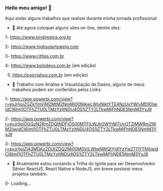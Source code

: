 ### Hello meu amigo! 👋
Aqui estão alguns trabalhos que realizei durante minha jornada profissional:

- 🔭 Até agora coloquei alguns sites on-line, dentre eles:

1- https://www.sindirestce.org.br

2- https://www.highsolartowing.com

3- https://www.citties.com.br

4- https://www.bolodevo.com.br (em edição)

5. https://psicriativo.com.br (em edição)


- 👯 Trabalho com Análise e Visualização de Dados, alguns de meus trabalhos podem ser conferidos pelos Links:

1- https://app.powerbi.com/view?r=eyJrIjoiZGZkYmVjM2MtM2NmMi00NjkwLWIxNjktYTE4NzUxYWIyMDI0IiwidCI6ImI1OTFhZTU0LTMzYzItNDU4OS1iZTY2LTkwMjFhNDE5NmM3YyJ9

2- https://app.powerbi.com/view?r=eyJrIjoiOGQzN2RmZDQtNDFjOS00MTFjLWJhOWYtMTUyOTZlMWRmZWM2IiwidCI6ImI1OTFhZTU0LTMzYzItNDU4OS1iZTY2LTkwMjFhNDE5NmM3YyJ9

3- https://app.powerbi.com/view?r=eyJrIjoiZjA3MDAzZDUtZDQ2Mi00MGViLWIwNWQtYjdlYzYwZTI1YTNjIiwidCI6ImI1OTFhZTU0LTMzYzItNDU4OS1iZTY2LTkwMjFhNDE5NmM3YyJ9


- 🌱 Atualmente estou cursando a Trilha do Ignite para ser Desenvolvedor Sênior ReactJS, React Native e NodeJS, em breve postarei meus projetos também.

0- Loading...

<!--


-->
